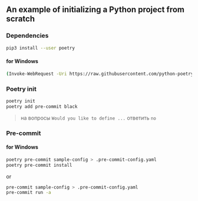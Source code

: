 ## An example of initializing a Python project from scratch

### Dependencies

```sh
pip3 install --user poetry
```

#### for Windows

```sh
(Invoke-WebRequest -Uri https://raw.githubusercontent.com/python-poetry/poetry/master/get-poetry.py -UseBasicParsing).Content | python -
```

### Poetry init

```sh
poetry init
poetry add pre-commit black
```

> на вопросы `Would you like to define ...` ответить `no`

### Pre-commit

#### for Windows

```sh
poetry pre-commit sample-config > .pre-commit-config.yaml
poetry pre-commit install
```

or

```sh
pre-commit sample-config > .pre-commit-config.yaml
pre-commit run -a
```
